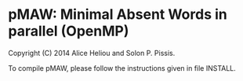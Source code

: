 pMAW: Minimal Absent Words in parallel (OpenMP)
===

Copyright (C) 2014 Alice Heliou and Solon P. Pissis.

To compile pMAW, please follow the instructions given in file INSTALL.

